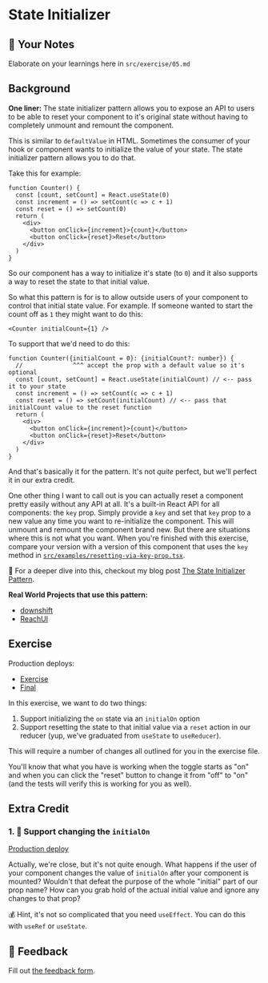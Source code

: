 # State Initializer

## 📝 Your Notes

Elaborate on your learnings here in `src/exercise/05.md`

## Background

**One liner:** The state initializer pattern allows you to expose an API to
users to be able to reset your component to it's original state without having
to completely unmount and remount the component.

This is similar to `defaultValue` in HTML. Sometimes the consumer of your hook
or component wants to initialize the value of your state. The state initializer
pattern allows you to do that.

Take this for example:

```tsx
function Counter() {
  const [count, setCount] = React.useState(0)
  const increment = () => setCount(c => c + 1)
  const reset = () => setCount(0)
  return (
    <div>
      <button onClick={increment}>{count}</button>
      <button onClick={reset}>Reset</button>
    </div>
  )
}
```

So our component has a way to initialize it's state (to `0`) and it also
supports a way to reset the state to that initial value.

So what this pattern is for is to allow outside users of your component to
control that initial state value. For example. If someone wanted to start the
count off as `1` they might want to do this:

```tsx
<Counter initialCount={1} />
```

To support that we'd need to do this:

```tsx
function Counter({initialCount = 0}: {initialCount?: number}) {
  //              ^^^ accept the prop with a default value so it's optional
  const [count, setCount] = React.useState(initialCount) // <-- pass it to your state
  const increment = () => setCount(c => c + 1)
  const reset = () => setCount(initialCount) // <-- pass that initialCount value to the reset function
  return (
    <div>
      <button onClick={increment}>{count}</button>
      <button onClick={reset}>Reset</button>
    </div>
  )
}
```

And that's basically it for the pattern. It's not _quite_ perfect, but we'll
perfect it in our extra credit.

One other thing I want to call out is you can actually reset a component pretty
easily without any API at all. It's a built-in React API for all components: the
`key` prop. Simply provide a `key` and set that `key` prop to a new value any
time you want to re-initialize the component. This will unmount and remount the
component brand new. But there are situations where this is not what you want.
When you're finished with this exercise, compare your version with a version of
this component that uses the `key` method in
[`src/examples/resetting-via-key-prop.tsx`](http://localhost:3000/isolated/examples/resetting-via-key-prop.tsx).

📜 For a deeper dive into this, checkout my blog post
[The State Initializer Pattern](https://kentcdodds.com/blog/the-state-initializer-pattern).

**Real World Projects that use this pattern:**

- [downshift](https://github.com/downshift-js/downshift)
- [ReachUI](https://reach.tech)

## Exercise

Production deploys:

- [Exercise](http://advanced-react-patterns-next.netlify.app/isolated/exercise/05.tsx)
- [Final](http://advanced-react-patterns-next.netlify.app/isolated/final/05.tsx)

In this exercise, we want to do two things:

1. Support initializing the `on` state via an `initialOn` option
2. Support resetting the state to that initial value via a `reset` action in our
   reducer (yup, we've graduated from `useState` to `useReducer`).

This will require a number of changes all outlined for you in the exercise file.

You'll know that what you have is working when the toggle starts as "on" and
when you can click the "reset" button to change it from "off" to "on" (and the
tests will verify this is working for you as well).

## Extra Credit

### 1. 💯 Support changing the `initialOn`

[Production deploy](http://advanced-react-patterns-next.netlify.app/isolated/final/05.extra-1.tsx)

Actually, we're close, but it's not quite enough. What happens if the user of
your component changes the value of `initialOn` after your component is mounted?
Wouldn't that defeat the purpose of the whole "initial" part of our prop name?
How can you grab hold of the actual initial value and ignore any changes to that
prop?

💰 Hint, it's not so complicated that you need `useEffect`. You can do this with
`useRef` or `useState`.

## 🦉 Feedback

Fill out
[the feedback form](https://ws.kcd.im/?ws=Advanced%20React%20Patterns%20%F0%9F%A4%AF&e=05%3A%20State%20Initializer&em=johannes.klauss%40spaceteams.de).
